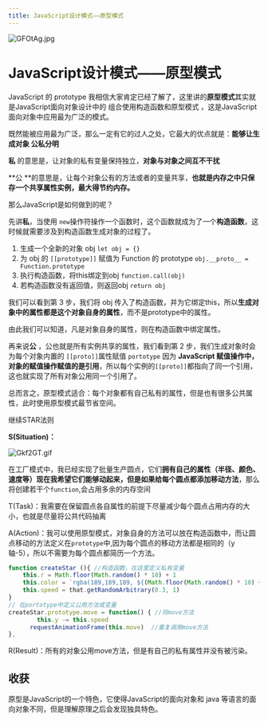 ```yaml
---
title: JavaScript设计模式——原型模式
---
```


<img src="https://s1.ax1x.com/2020/03/28/GFOtAg.jpg" alt="GFOtAg.jpg" border="0" />

# JavaScript设计模式——原型模式

JavaScript 的 prototype 我相信大家肯定已经了解了，这里讲的**原型模式**其实就是JavaScript面向对象设计中的 组合使用构造函数和原型模式 ，这是JavaScript面向对象中应用最为广泛的模式。

既然能被应用最为广泛，那么一定有它的过人之处，它最大的优点就是：**能够让生成对象 公私分明** 

**私** 的意思是，让对象的私有变量保持独立，**对象与对象之间互不干扰**

**公 **的意思是，让每个对象公有的方法或者的变量共享，**也就是内存之中只保存一个共享属性实例，最大得节约内存。**

那么JavaScript是如何做到的呢？

先讲**私**，当使用 `new`操作符操作一个函数时，这个函数就成为了一个**构造函数**，这时候就需要涉及到构造函数生成对象的过程了。

1. 生成一个全新的对象 obj  `let obj = {}`
2. 为 obj 的 `[[prototype]]` 赋值为 Function 的 prototype `obj.__proto__ = Function.prototype`
3. 执行构造函数，将this绑定到obj `function.call(obj)`
4. 若构造函数没有返回值，则返回obj `return obj`

我们可以看到第 3 步，我们将 obj 传入了构造函数，并为它绑定this，所以**生成对象中的属性都是这个对象自身的属性**，而不是prototype中的属性。

由此我们可以知道，凡是对象自身的属性，则在构造函数中绑定属性。

再来说**公** ，公也就是所有实例共享的属性，我们看到第 2 步，我们生成对象时会为每个对象内置的 `[[proto]]`属性赋值 `portotype` 因为 **JavaScript 赋值操作中，对象的赋值操作赋值的是引用**，所以每个实例的`[[proto]]`都指向了同一个引用，这也就实现了所有对象公用同一个引用了。

总而言之，原型模式适合：每个对象都有自己私有的属性，但是也有很多公共属性，此时使用原型模式最节省空间。



继续STAR法则

**S(Situation)：**

<img src="https://s1.ax1x.com/2020/03/28/Gkf2GT.gif" alt="Gkf2GT.gif" border="0" />

在工厂模式中，我已经实现了批量生产圆点，它们**拥有自己的属性（半径、颜色、速度等）**现在我希望它们能够动起来，但是如果给**每个圆点都添加移动方法**，那么将创建若干个`function`,会占用多余的内存空间

T(Task)：我需要在保留圆点各自属性的前提下尽量减少每个圆点占用内存的大小，也就是尽量将公共代码抽离

A(Action)：我可以使用原型模式，对象自身的方法可以放在构造函数中，而让圆点移动的方法定义在`prototype`中,因为每个圆点的移动方法都是相同的（y轴-5），所以不需要为每个圆点都简历一个方法。

```javascript
function createStar (){ //构造函数，在这里定义私有变量
    this.r = Math.floor(Math.random() * 10) + 1
    this.color = `rgba(189,189,189, ${(Math.floor(Math.random() * 10) + 1) / 10})`
    this.speed = that.getRandomArbitrary(0.3, 1)
}
// 在portotype中定义公用方法或变量
createStar.prototype.move = function() { //将move方法
        this.y -= this.speed
      requestAnimationFrame(this.move)  //重复调用move方法
},
```

R(Result)：所有的对象公用move方法，但是有自己的私有属性并没有被污染。

## 收获

原型是JavaScript的一个特色，它使得JavaScript的面向对象和 java 等语言的面向对象不同，但是理解原理之后会发现独具特色。